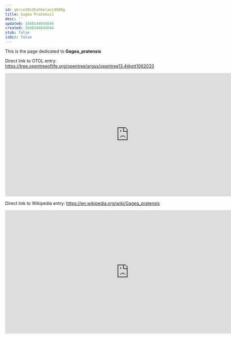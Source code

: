 ```yaml
---
id: qkrco28x2hxhhelanjd589g
title: Gagea Pratensis
desc: ''
updated: 1648144045644
created: 1648144045644
stub: false
isDir: false
---
```

This is the page dedicated to **Gagea_pratensis**


Direct link to OTOL entry: https://tree.opentreeoflife.org/opentree/argus/opentree13.4@ott1062033



<html>
    <body>
    <iframe src="https://tree.opentreeoflife.org/opentree/argus/opentree13.4@ott1062033"
    width="800" height="400" frameborder="0" allowfullscreen> </iframe>
    </body>
</html>
    


Direct link to Wikipedia entry: https://en.wikipedia.org/wiki/Gagea_pratensis



<html>
    <body>
    <iframe src="https://en.wikipedia.org/wiki/Gagea_pratensis"
    width="800" height="400" frameborder="0" allowfullscreen> </iframe>
    </body>
</html>
    
